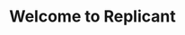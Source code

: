 ---
layout: home
author_profile: true
title: "Welcome to Replicant"
excerpt: "A recursive compression engine and a quiet rebellion."
---